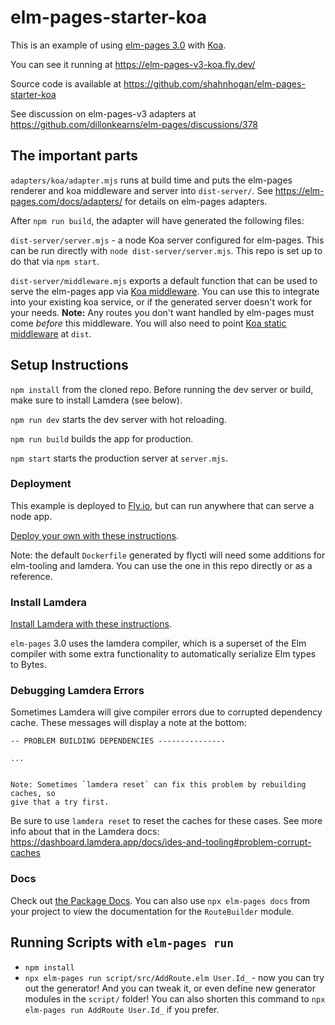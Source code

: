 # elm-pages-starter-koa

This is an example of using [elm-pages 3.0](https://github.com/dillonkearns/elm-pages) with [Koa](https://koajs.com/).

You can see it running at <https://elm-pages-v3-koa.fly.dev/>

Source code is available at <https://github.com/shahnhogan/elm-pages-starter-koa>

See discussion on elm-pages-v3 adapters at <https://github.com/dillonkearns/elm-pages/discussions/378>

## The important parts

`adapters/koa/adapter.mjs` runs at build time and puts the elm-pages renderer and koa middleware and server into `dist-server/`.
See <https://elm-pages.com/docs/adapters/> for details on elm-pages adapters.

After `npm run build`, the adapter will have generated the following files:

`dist-server/server.mjs` - a node Koa server configured for elm-pages.
This can be run directly with `node dist-server/server.mjs`.
This repo is set up to do that via `npm start`.

`dist-server/middleware.mjs` exports a default function that can be used to serve the elm-pages app via [Koa middleware](https://koajs.com/#application).
You can use this to integrate into your existing koa service, or if the generated server doesn't work for your needs.
**Note:** Any routes you don't want handled by elm-pages must come _before_ this middleware.
You will also need to point [Koa static middleware](https://www.npmjs.com/package/koa-static) at `dist`.

## Setup Instructions

`npm install` from the cloned repo. Before running the dev server or build, make sure to install Lamdera (see below).

`npm run dev` starts the dev server with hot reloading.

`npm run build` builds the app for production.

`npm start` starts the production server at `server.mjs`.

### Deployment

This example is deployed to [Fly.io](https://fly.io/), but can run anywhere that can serve a node app.

[Deploy your own with these instructions](https://fly.io/docs/languages-and-frameworks/node/).

Note: the default `Dockerfile` generated by flyctl will need some additions for elm-tooling and lamdera.
You can use the one in this repo directly or as a reference.

### Install Lamdera

[Install Lamdera with these instructions](https://dashboard.lamdera.app/docs/download).

`elm-pages` 3.0 uses the lamdera compiler, which is a superset of the Elm compiler with some extra functionality to automatically serialize Elm types to Bytes.

### Debugging Lamdera Errors

Sometimes Lamdera will give compiler errors due to corrupted dependency cache. These messages will display a note at the bottom:

```
-- PROBLEM BUILDING DEPENDENCIES ---------------

...


Note: Sometimes `lamdera reset` can fix this problem by rebuilding caches, so
give that a try first.
```

Be sure to use `lamdera reset` to reset the caches for these cases. See more info about that in the Lamdera docs: https://dashboard.lamdera.app/docs/ides-and-tooling#problem-corrupt-caches

### Docs

Check out [the Package Docs](https://package.elm-lang.org/packages/dillonkearns/elm-pages/latest/). You can also use `npx elm-pages docs` from your project to view the documentation for the `RouteBuilder` module.

## Running Scripts with `elm-pages run`

- `npm install`
- `npx elm-pages run script/src/AddRoute.elm User.Id_` - now you can try out the generator! And you can tweak it, or even define new generator modules in the `script/` folder! You can also shorten this command to `npx elm-pages run AddRoute User.Id_` if you prefer.
